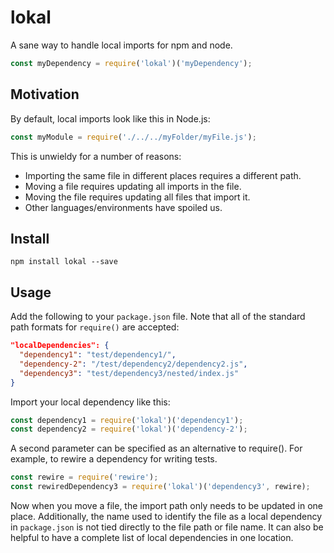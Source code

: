 # lokal
A sane way to handle local imports for npm and node.
```js
const myDependency = require('lokal')('myDependency');
```

## Motivation

By default, local imports look like this in Node.js:

```js
const myModule = require('./../../myFolder/myFile.js');
```

This is unwieldy for a number of reasons:
  * Importing the same file in different places requires a different path.
  * Moving a file requires updating all imports in the file.
  * Moving the file requires updating all files that import it.
  * Other languages/environments have spoiled us.

## Install
```
npm install lokal --save
```

## Usage
Add the following to your `package.json` file. Note that all of the standard path formats for `require()` are accepted:

```json
"localDependencies": {
  "dependency1": "test/dependency1/",
  "dependency-2": "/test/dependency2/dependency2.js",
  "dependency3": "test/dependency3/nested/index.js"
}
```

Import your local dependency like this:

```js
const dependency1 = require('lokal')('dependency1');
const dependency2 = require('lokal')('dependency-2');
```

A second parameter can be specified as an alternative to require(). For example, to rewire a dependency for writing tests.
```js
const rewire = require('rewire');
const rewiredDependency3 = require('lokal')('dependency3', rewire);
```

Now when you move a file, the import path only needs to be updated in one place. Additionally, the name used to identify the file as a local dependency in `package.json` is not tied directly to the file path or file name. It can also be helpful to have a complete list of local dependencies in one location.
